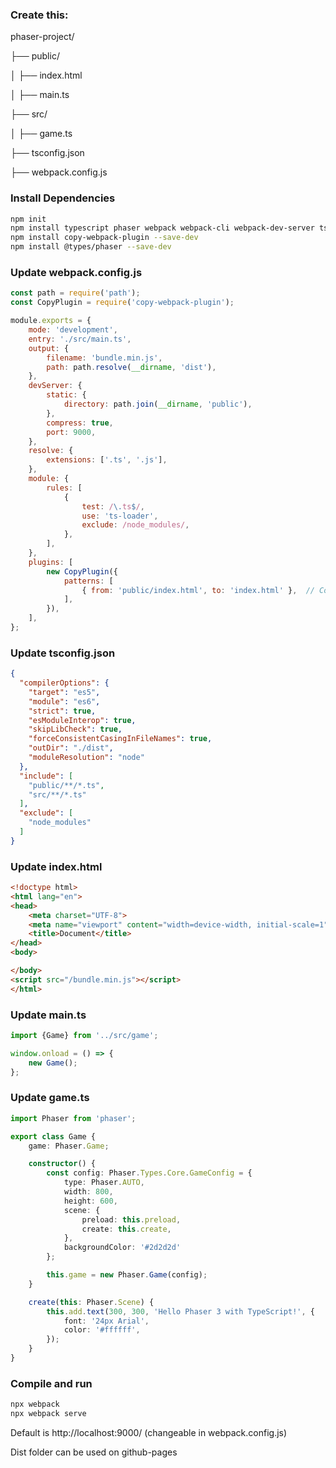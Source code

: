 ### Create this:

phaser-project/

├── public/

│ ├── index.html

│ ├── main.ts

├── src/

│ ├── game.ts

├── tsconfig.json

├── webpack.config.js

### Install Dependencies

```bash
npm init
npm install typescript phaser webpack webpack-cli webpack-dev-server ts-loader --save-dev
npm install copy-webpack-plugin --save-dev
npm install @types/phaser --save-dev
```

### Update webpack.config.js

```javascript
const path = require('path');
const CopyPlugin = require('copy-webpack-plugin');

module.exports = {
    mode: 'development',
    entry: './src/main.ts',
    output: {
        filename: 'bundle.min.js',
        path: path.resolve(__dirname, 'dist'),
    },
    devServer: {
        static: {
            directory: path.join(__dirname, 'public'),
        },
        compress: true,
        port: 9000,
    },
    resolve: {
        extensions: ['.ts', '.js'],
    },
    module: {
        rules: [
            {
                test: /\.ts$/,
                use: 'ts-loader',
                exclude: /node_modules/,
            },
        ],
    },
    plugins: [
        new CopyPlugin({
            patterns: [
                { from: 'public/index.html', to: 'index.html' },  // Copy index.html to dist
            ],
        }),
    ],
};
```

### Update tsconfig.json
```json
{
  "compilerOptions": {
    "target": "es5",
    "module": "es6",
    "strict": true,
    "esModuleInterop": true,
    "skipLibCheck": true,
    "forceConsistentCasingInFileNames": true,
    "outDir": "./dist",
    "moduleResolution": "node"
  },
  "include": [
    "public/**/*.ts",
    "src/**/*.ts"
  ],
  "exclude": [
    "node_modules"
  ]
}
```

### Update index.html
```html
<!doctype html>
<html lang="en">
<head>
    <meta charset="UTF-8">
    <meta name="viewport" content="width=device-width, initial-scale=1">
    <title>Document</title>
</head>
<body>

</body>
<script src="/bundle.min.js"></script>
</html>
```

### Update main.ts
```typescript
import {Game} from '../src/game';

window.onload = () => {
    new Game();
};
```

### Update game.ts
```typescript
import Phaser from 'phaser';

export class Game {
    game: Phaser.Game;

    constructor() {
        const config: Phaser.Types.Core.GameConfig = {
            type: Phaser.AUTO,
            width: 800,
            height: 600,
            scene: {
                preload: this.preload,
                create: this.create,
            },
            backgroundColor: '#2d2d2d'
        };

        this.game = new Phaser.Game(config);
    }

    create(this: Phaser.Scene) {
        this.add.text(300, 300, 'Hello Phaser 3 with TypeScript!', {
            font: '24px Arial',
            color: '#ffffff',
        });
    }
}
```

### Compile and run
```bash
npx webpack
npx webpack serve
```

Default is http://localhost:9000/ (changeable in webpack.config.js)

Dist folder can be used on github-pages